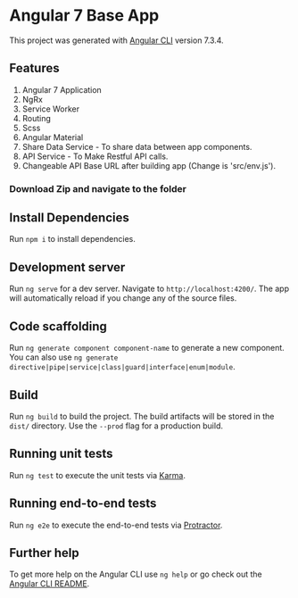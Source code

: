 # Angular 7 Base App

This project was generated with [Angular CLI](https://github.com/angular/angular-cli) version 7.3.4.


## Features
1) Angular 7 Application
2) NgRx
3) Service Worker
4) Routing
5) Scss
6) Angular Material
7) Share Data Service - To share data between app components.
8) API Service - To Make Restful API calls.
9) Changeable API Base URL after building app (Change is 'src/env.js').

### Download Zip and navigate to the folder

## Install Dependencies

Run `npm i` to install dependencies.

## Development server

Run `ng serve` for a dev server. Navigate to `http://localhost:4200/`. The app will automatically reload if you change any of the source files.

## Code scaffolding

Run `ng generate component component-name` to generate a new component. You can also use `ng generate directive|pipe|service|class|guard|interface|enum|module`.

## Build

Run `ng build` to build the project. The build artifacts will be stored in the `dist/` directory. Use the `--prod` flag for a production build.

## Running unit tests

Run `ng test` to execute the unit tests via [Karma](https://karma-runner.github.io).

## Running end-to-end tests

Run `ng e2e` to execute the end-to-end tests via [Protractor](http://www.protractortest.org/).

## Further help

To get more help on the Angular CLI use `ng help` or go check out the [Angular CLI README](https://github.com/angular/angular-cli/blob/master/README.md).
